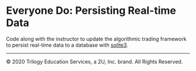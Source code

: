 # Everyone Do: Persisting Real-time Data

Code along with the instructor to update the algorithmic trading framework to persist real-time data to a database with [sqlite3](https://docs.python.org/3/library/sqlite3.html).

---

© 2020 Trilogy Education Services, a 2U, Inc. brand. All Rights Reserved.
